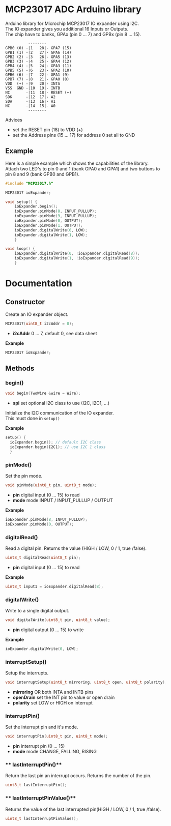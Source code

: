 # MCP23017 ADC Arduino library

Arduino library for Microchip MCP23017 IO expander using I2C.<br>
The IO expander gives you additional 16 Inputs or Outputs.<br>
The chip have to banks, GPAx (pin 0 ... 7) and GPBx (pin 8 ... 15).<br>
    
```
          --------    
GPB0 (0) -|1   28|- GPA7 (15)
GPB1 (1) -|2   27|- GPA6 (14)
GPB2 (2) -|3   26|- GPA5 (13)
GPB3 (3) -|4   25|- GPA4 (12)
GPB4 (4) -|5   24|- GPA3 (11)
GPB5 (5) -|6   23|- GPA2 (10)
GPB6 (6) -|7   22|- GPA1 (9)
GPB7 (7) -|8   21|- GPA0 (8)
VDD  (+) -|9   20|- INTA
VSS  GND -|10  19|- INTB
NC       -|11  18|- RESET (+)
SDK      -|12  17|- A2
SDA      -|13  16|- A1
NC       -|14  15|- A0
          --------
```

Advices
- set the RESET pin (18) to VDD (+)
- set the Address pins (15 ... 17) for address 0 set all to GND

## Example
Here is a simple example which shows the capabilities of the library.<br>
Attach two LED's to pin 0 and 1 (bank GPA0 and GPA1)
and two buttons to pin 8 and 9 (bank GPB0 and GPB1).

```cpp
#include "MCP23017.h"

MCP23017 ioExpander;

void setup() {
	ioExpander.begin();
	ioExpander.pinMode(8, INPUT_PULLUP);
	ioExpander.pinMode(9, INPUT_PULLUP);
	ioExpander.pinMode(0, OUTPUT);
	ioExpander.pinMode(1, OUTPUT);
	ioExpander.digitalWrite(0, LOW);
	ioExpander.digitalWrite(1, LOW);
	}

void loop() {
	ioExpander.digitalWrite(0, !ioExpander.digitalRead(8));
	ioExpander.digitalWrite(1, !ioExpander.digitalRead(9));
	}
```

# Documentation

## Constructor

Create an IO expander object.

```cpp
MCP23017(uint8_t i2cAddr = 0);
```

- **i2cAddr** 0 ... 7, default 0, see data sheet 

**Example**

```cpp
MCP23017 ioExpander;
```

## Methods

### **begin()**

```cpp
void begin(TwoWire &wire = Wire);
```

- **spi** set optional I2C class to use (I2C, I2C1, ...)

Initialize the I2C communication of the IO expander.<br>
This must done in ```setup()```

**Example**

```cpp
setup() {
  ioExpander.begin(); // default I2C class
  ioExpander.begin(I2C1); // use I2C 1 class
  }
```

### **pinMode()**

Set the pin mode.

```cpp
void pinMode(uint8_t pin, uint8_t mode);
```

- **pin** digital input (0 ... 15) to read
- **mode** mode INPUT / INPUT_PULLUP / OUTPUT

**Example**

```cpp
ioExpander.pinMode(8, INPUT_PULLUP);
ioExpander.pinMode(0, OUTPUT);
```

### **digitalRead()**

Read a digital pin. Returns the value (HIGH / LOW, 0 / 1, true /false).

```cpp
uint8_t digitalRead(uint8_t pin);
```

- **pin** digital input (0 ... 15) to read

**Example**

```cpp
uint8_t input1 = ioExpander.digitalRead(8);
```

### **digitalWrite()**

Write to a single digital output.

```cpp
void digitalWrite(uint8_t pin, uint8_t value);
```

- **pin** digital output (0 ... 15) to write

**Example**

```cpp
ioExpander.digitalWrite(0, LOW);
```

### **interruptSetup()**

Setup the interrupts.

```cpp
void interruptSetup(uint8_t mirroring, uint8_t open, uint8_t polarity);
```

- **mirroring** OR both INTA and INTB pins
- **openDrain** set the INT pin to value or open drain
- **polarity**  set LOW or HIGH on interrupt

### **interruptPin()**

Set the interrupt pin and it's mode.

```cpp
void interruptPin(uint8_t pin, uint8_t mode);
```

- **pin** interrupt pin (0 ... 15)
- **mode** mode CHANGE, FALLING, RISING

### ** lastInterruptPin()**

Return the last pin an interrupt occurs. Returns the number of the pin.

```cpp
uint8_t lastInterruptPin();
```

### ** lastInterruptPinValue()**

Returns the value of the last interrupted pin(HIGH / LOW, 0 / 1, true /false).

```cpp
uint8_t lastInterruptPinValue();
```